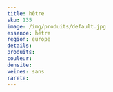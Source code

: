 ```yaml
---
title: hêtre
sku: 135
image: /img/produits/default.jpg
essence: hêtre
region: europe
details: 
produits:
couleur: 
densite: 
veines: sans
rarete: 
---
```


